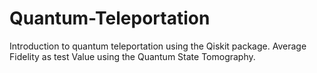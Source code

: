 # Quantum-Teleportation
Introduction to quantum teleportation using the Qiskit package. Average Fidelity as test Value using the Quantum State Tomography.
